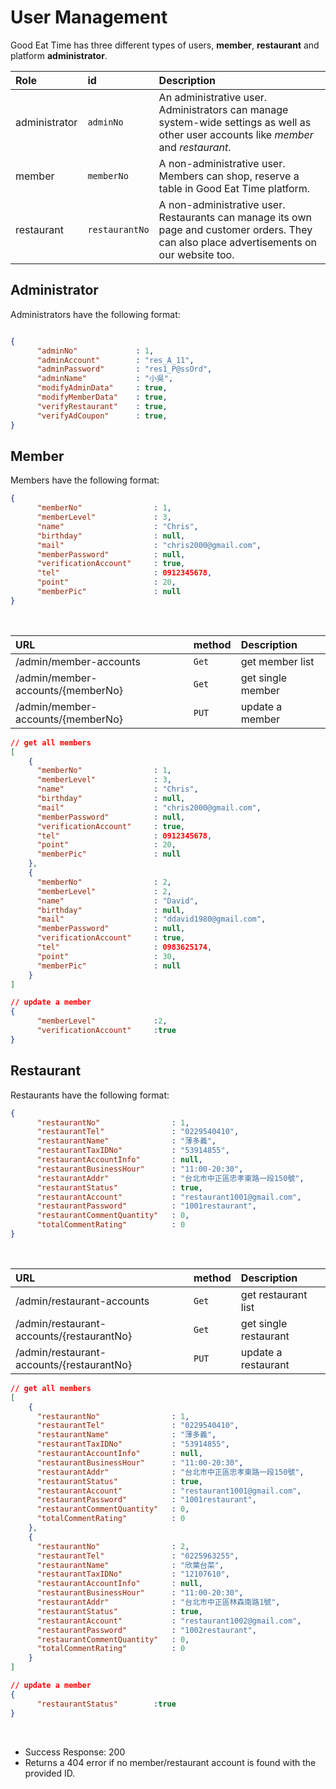 # User Management

Good Eat Time has three different types of users, **member**, **restaurant** and platform **administrator**.

| Role | id | **Description** |
| :--- | :--- | :--- |
| administrator | `adminNo` | An administrative user. Administrators can manage system-wide settings as well as other user accounts like *member* and *restaurant*. |
| member | `memberNo` | A non-administrative user. Members can shop, reserve a table in Good Eat Time platform. |
| restaurant | `restaurantNo` | A non-administrative user. Restaurants can manage its own page and customer orders. They can also place advertisements on our website too. |

## Administrator
Administrators have the following format:
```JSON

{
	  "adminNo"				: 1,
	  "adminAccount"		: "res_A_11",
	  "adminPassword"		: "res1_P@ssOrd",
	  "adminName"			: "小吳",
	  "modifyAdminData"		: true,
	  "modifyMemberData"	: true,
	  "verifyRestaurant"	: true,
	  "verifyAdCoupon"		: true,
}
```



## Member
Members have the following format:
```JSON
{
	  "memberNo"				: 1,
	  "memberLevel"				: 3,
	  "name"					: "Chris",
	  "birthday"				: null,
	  "mail"					: "chris2000@gmail.com",
	  "memberPassword"			: null,
	  "verificationAccount"		: true,
	  "tel"						: 0912345678,
	  "point"					: 20,
	  "memberPic"				: null
}
```
<br>

| URL | method | **Description** |
| :--- | :--- | :--- |
| /admin/member-accounts | `Get` | get member list |
| /admin/member-accounts/{memberNo} | `Get` | get single member |
| /admin/member-accounts/{memberNo} | `PUT` | update a member|


```JSON 
// get all members
[
	{
	  "memberNo"				: 1,
	  "memberLevel"				: 3,
	  "name"					: "Chris",
	  "birthday"				: null,
	  "mail"					: "chris2000@gmail.com",
	  "memberPassword"			: null,
	  "verificationAccount"		: true,
	  "tel"						: 0912345678,
	  "point"					: 20,
	  "memberPic"				: null
	},
	{
	  "memberNo"				: 2,
	  "memberLevel"				: 2,
	  "name"					: "David",
	  "birthday"				: null,
	  "mail"					: "ddavid1980@gmail.com",
	  "memberPassword"			: null,
	  "verificationAccount"		: true,
	  "tel"						: 0983625174,
	  "point"					: 30,
	  "memberPic"				: null
	}
]	
```
```JSON
// update a member
{
	  "memberLevel"				:2,
	  "verificationAccount"		:true
}
```


## Restaurant
Restaurants have the following format:
```JSON
{
	  "restaurantNo"				: 1,
	  "restaurantTel"				: "0229540410",
	  "restaurantName"				: "薄多義",
	  "restaurantTaxIDNo"			: "53914855",
	  "restaurantAccountInfo"		: null,
	  "restaurantBusinessHour"		: "11:00-20:30",
	  "restaurantAddr"				: "台北市中正區忠孝東路一段150號",
	  "restaurantStatus"			: true,
	  "restaurantAccount"			: "restaurant1001@gmail.com",
	  "restaurantPassword"			: "1001restaurant",
	  "restaurantCommentQuantity"	: 0,
	  "totalCommentRating"			: 0
}
```
<br>

| URL | method | **Description** |
| :--- | :--- | :--- |
| /admin/restaurant-accounts | `Get` | get restaurant list |
| /admin/restaurant-accounts/{restaurantNo} | `Get` | get single restaurant |
| /admin/restaurant-accounts/{restaurantNo} | `PUT` | update a restaurant|

```JSON 
// get all members
[
	{
	  "restaurantNo"				: 1,
	  "restaurantTel"				: "0229540410",
	  "restaurantName"				: "薄多義",
	  "restaurantTaxIDNo"			: "53914855",
	  "restaurantAccountInfo"		: null,
	  "restaurantBusinessHour"		: "11:00-20:30",
	  "restaurantAddr"				: "台北市中正區忠孝東路一段150號",
	  "restaurantStatus"			: true,
	  "restaurantAccount"			: "restaurant1001@gmail.com",
	  "restaurantPassword"			: "1001restaurant",
	  "restaurantCommentQuantity"	: 0,
	  "totalCommentRating"			: 0
	},
	{
	  "restaurantNo"				: 2,
	  "restaurantTel"				: "0225963255",
	  "restaurantName"				: "欣葉台菜",
	  "restaurantTaxIDNo"			: "12107610",
	  "restaurantAccountInfo"		: null,
	  "restaurantBusinessHour"		: "11:00-20:30",
	  "restaurantAddr"				: "台北市中正區林森南路1號",
	  "restaurantStatus"			: true,
	  "restaurantAccount"			: "restaurant1002@gmail.com",
	  "restaurantPassword"			: "1002restaurant",
	  "restaurantCommentQuantity"	: 0,
	  "totalCommentRating"			: 0
	}
]	
```
```JSON
// update a member
{
	  "restaurantStatus"		:true
}
```
<br>

 - Success Response: 200
 - Returns a 404 error if no member/restaurant account is found with the provided ID.

